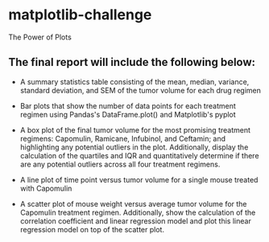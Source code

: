 # matplotlib-challenge
The Power of Plots

## The final report will include the following below:

- A summary statistics table consisting of the mean, median, variance, standard deviation, and SEM of the tumor volume for each drug regimen

- Bar plots that show the number of data points for each treatment regimen using Pandas's DataFrame.plot() and Matplotlib's pyplot

- A box plot of the final tumor volume for the most promising treatment regimens: Capomulin, Ramicane, Infubinol, and Ceftamin; and highlighting any potential outliers in the plot. Additionally, display the calculation of the quartiles and IQR and quantitatively determine if there are any potential outliers across all four treatment regimens.

- A line plot of time point versus tumor volume for a single mouse treated with Capomulin

- A scatter plot of mouse weight versus average tumor volume for the Capomulin treatment regimen. Additionally, show the calculation of the correlation coefficient and linear regression model and plot this linear regression model on top of the scatter plot.
